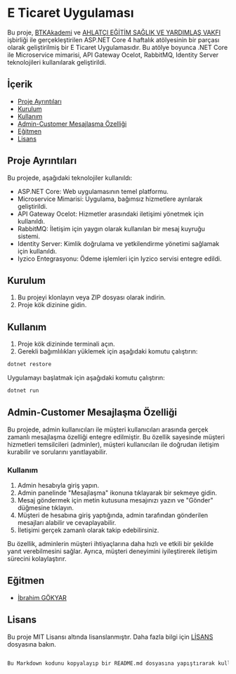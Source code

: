 # E Ticaret Uygulaması

Bu proje, [BTKAkademi](https://www.btkakademi.gov.tr/) ve [AHLATÇI EĞİTİM SAĞLIK VE YARDIMLAŞ VAKFI](https://www.ahlatcivakfi.org.tr/) işbirliği ile gerçekleştirilen ASP.NET Core 4 haftalık atölyesinin bir parçası olarak geliştirilmiş bir E Ticaret Uygulamasıdır. Bu atölye boyunca .NET Core ile Microservice mimarisi, API Gateway Ocelot, RabbitMQ, Identity Server teknolojileri kullanılarak geliştirildi.


## İçerik

- [Proje Ayrıntıları](#proje-ayrıntıları)
- [Kurulum](#kurulum)
- [Kullanım](#kullanım)
- [Admin-Customer Mesajlaşma Özelliği](#admin-customer-mesajlaşma-özelliği)
- [Eğitmen](#eğitmen)
- [Lisans](#lisans)

## Proje Ayrıntıları

Bu projede, aşağıdaki teknolojiler kullanıldı:

- ASP.NET Core: Web uygulamasının temel platformu.
- Microservice Mimarisi: Uygulama, bağımsız hizmetlere ayrılarak geliştirildi.
- API Gateway Ocelot: Hizmetler arasındaki iletişimi yönetmek için kullanıldı.
- RabbitMQ: İletişim için yaygın olarak kullanılan bir mesaj kuyruğu sistemi.
- Identity Server: Kimlik doğrulama ve yetkilendirme yönetimi sağlamak için kullanıldı.
- Iyzico Entegrasyonu: Ödeme işlemleri için Iyzico servisi entegre edildi.

## Kurulum

1. Bu projeyi klonlayın veya ZIP dosyası olarak indirin.
2. Proje kök dizinine gidin.

## Kullanım

1. Proje kök dizininde terminali açın.
2. Gerekli bağımlılıkları yüklemek için aşağıdaki komutu çalıştırın:

```bash
dotnet restore
```
Uygulamayı başlatmak için aşağıdaki komutu çalıştırın:
```bash
dotnet run
```
## Admin-Customer Mesajlaşma Özelliği

Bu projede, admin kullanıcıları ile müşteri kullanıcıları arasında gerçek zamanlı mesajlaşma özelliği entegre edilmiştir. Bu özellik sayesinde müşteri hizmetleri temsilcileri (adminler), müşteri kullanıcıları ile doğrudan iletişim kurabilir ve sorularını yanıtlayabilir.

### Kullanım

1. Admin hesabıyla giriş yapın.
2. Admin panelinde "Mesajlaşma" ikonuna tıklayarak bir sekmeye gidin.
3. Mesaj göndermek için metin kutusuna mesajınızı yazın ve "Gönder" düğmesine tıklayın.
4. Müşteri de hesabına giriş yaptığında, admin tarafından gönderilen mesajları alabilir ve cevaplayabilir.
5. İletişimi gerçek zamanlı olarak takip edebilirsiniz.

Bu özellik, adminlerin müşteri ihtiyaçlarına daha hızlı ve etkili bir şekilde yanıt verebilmesini sağlar. Ayrıca, müşteri deneyimini iyileştirerek iletişim sürecini kolaylaştırır.


## Eğitmen
- [İbrahim GÖKYAR](https://www.linkedin.com/in/ibrahimgokyar/)


## Lisans
Bu proje MIT Lisansı altında lisanslanmıştır. Daha fazla bilgi için [LİSANS](https://github.com/muazerdemyigit/BtkFinalProject/blob/main/LICENSE) dosyasına bakın.
```bash

Bu Markdown kodunu kopyalayıp bir README.md dosyasına yapıştırarak kullanabilirsiniz. Tabii ki, kendi projenize özgü ayrıntıları ve bağlantıları eklemeyi unutmayın.

```
